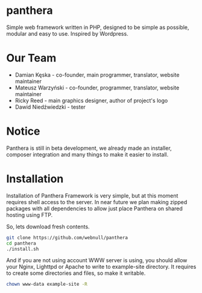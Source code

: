 panthera
========

Simple web framework written in PHP, designed to be simple as possible, modular and easy to use. Inspired by Wordpress.

Our Team
=======
- Damian Kęska - co-founder, main programmer, translator, website maintainer
- Mateusz Warzyński - co-founder, programmer, translator, website maintainer
- Ricky Reed - main graphics designer, author of project's logo
- Dawid Niedźwiedzki - tester

Notice
=======

Panthera is still in beta development, we already made an installer, composer integration and many things to make it easier to install.

Installation
======

Installation of Panthera Framework is very simple, but at this moment requires shell access to the server. In near future we plan making zipped packages with all dependencies to allow just place Panthera on shared hosting using FTP.

So, lets download fresh contents.

```bash
git clone https://github.com/webnull/panthera
cd panthera
./install.sh
```
And if you are not using account WWW server is using, you should allow your Nginx, Lighttpd or Apache to write to example-site directory.
It requires to create some directories and files, so make it writable.

```bash
chown www-data example-site -R
```
